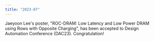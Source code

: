 ```yaml
---
title: "2023-07"
---
```


Jaeyoon Lee's poster, "ROC-DRAM: Low Latency and Low Power DRAM using Rows with Opposite Charging", has been accepted to Design Automation Conference (DAC23). Congratulation!
